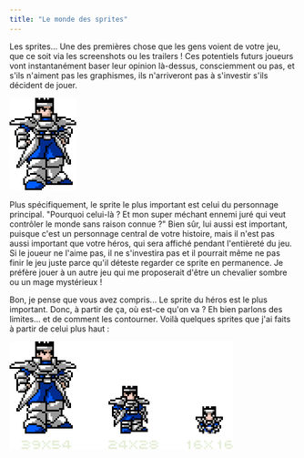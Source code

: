 ```yaml
---
title: "Le monde des sprites"
---
```


Les sprites... Une des premières chose que les gens voient de votre jeu, que ce soit via les screenshots ou les trailers ! Ces potentiels futurs joueurs vont instantanément baser leur opinion là-dessus, consciemment ou pas, et s'ils n'aiment pas les graphismes, ils n'arriveront pas à s'investir s'ils décident de jouer.

![Sprite du héros](./hero-sprite.png)

Plus spécifiquement, le sprite le plus important est celui du personnage principal. "Pourquoi celui-là ? Et mon super méchant ennemi juré qui veut contrôler le monde sans raison connue ?" Bien sûr, lui aussi est important, puisque c'est un personnage central de votre histoire, mais il n'est pas aussi important que votre héros, qui sera affiché pendant l'entièreté du jeu. Si le joueur ne l'aime pas, il ne s'investira pas et il pourrait même ne pas finir le jeu juste parce qu'il déteste regarder ce sprite en permanence. Je préfère jouer à un autre jeu qui me proposerait d'être un chevalier sombre ou un mage mystérieux !

Bon, je pense que vous avez compris... Le sprite du héros est le plus important. Donc, à partir de ça, où est-ce qu'on va ? Eh bien parlons des limites... et de comment les contourner. Voilà quelques sprites que j'ai faits à partir de celui plus haut :

![Sprite du héros décliné en trois tailles](./hero-sprites.png)